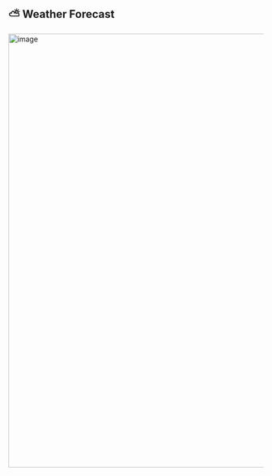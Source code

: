## ⛅ Weather Forecast

<img width="1207" height="856" alt="image" src="https://github.com/user-attachments/assets/bc7ae671-35ec-45f1-8e76-f8a43e6d346e" />
